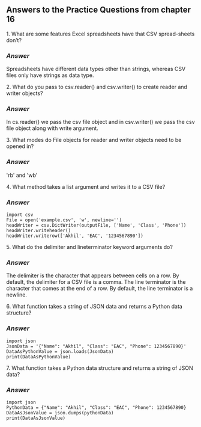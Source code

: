 <h2>Answers to the Practice Questions from chapter 16</h2>

<p>1. What are some features Excel spreadsheets have that CSV spread-sheets don’t?</p>
<h3><i>Answer</i></h3>
<p>Spreadsheets have different data types other than strings, whereas CSV files only have strings as data type.</p>


<p>2. What do you pass to csv.reader() and csv.writer() to create reader and writer objects?</p>
<h3><i>Answer</i></h3>
<p>In cs.reader() we pass the csv file object and in csv.writer() we pass the csv file object along with write argument.</p>


<p>3. What modes do File objects for reader and writer objects need to be opened in?</p>
<h3><i>Answer</i></h3>
<p>'rb' and 'wb'</p>


<p>4. What method takes a list argument and writes it to a CSV file?</p>
<h3><i>Answer</i></h3>

```
import csv
File = open('example.csv', 'w', newline='')
headWriter = csv.DictWriter(outputFile, ['Name', 'Class', 'Phone'])
headWriter.writeheader()
headWriter.writerow(['Akhil', 'EAC', '1234567890'])
```


<p>5. What do the delimiter and lineterminator keyword arguments do?</p>
<h3><i>Answer</i></h3>
<p>The delimiter is the character that appears between cells on a row. By default, the delimiter for a CSV file is a comma. The line terminator is the character that comes at the end of a row. By default, the line terminator is a newline. </p>


<p>6. What function takes a string of JSON data and returns a Python data structure?</p>
<h3><i>Answer</i></h3>

```
import json
JsonData = '{"Name": "Akhil", "Class": "EAC", "Phone": 1234567890}'
DataAsPythonValue = json.loads(JsonData)
print(DataAsPythonValue)
```


<p>7. What function takes a Python data structure and returns a string of JSON data?</p>
<h3><i>Answer</i></h3>

```
import json
PythonData = {"Name": "Akhil", "Class": "EAC", "Phone": 1234567890}
DataAsJsonValue = json.dumps(pythonData)
print(DataAsJsonValue)
```
